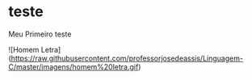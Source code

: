 # teste

Meu Primeiro teste

![Homem Letra] (https://raw.githubusercontent.com/professorjosedeassis/Linguagem-C/master/imagens/homem%20letra.gif)

